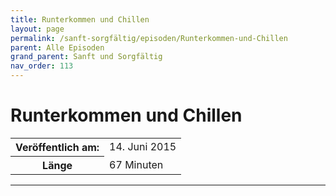 ```yaml
---
title: Runterkommen und Chillen
layout: page
permalink: /sanft-sorgfältig/episoden/Runterkommen-und-Chillen
parent: Alle Episoden
grand_parent: Sanft und Sorgfältig
nav_order: 113
---
```


# Runterkommen und Chillen
<table class="resp-table dcf-table dcf-table-responsive dcf-table-bordered dcf-table-striped dcf-w-100%">
                    <tbody>
                        <tr>
                            <th scope="row">Veröffentlich am:</th>
                            <td data-label="Veröffentlich am:">14. Juni 2015</td>
                        </tr>
                        <tr>
                            <th scope="row">Länge </th>
                            <td data-label="Länge ">67 Minuten</td>
                        </tr></tbody>
                </table>

***

